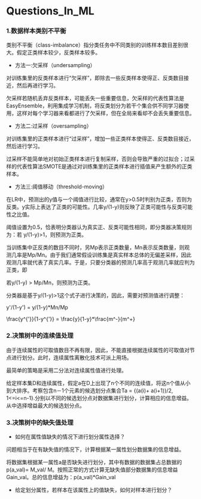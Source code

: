 # Questions_In_ML

### 1.数据样本类别不平衡

类别不平衡（class-imbalance）指分类任务中不同类别的训练样本数目差别很大。假定正类样本较少，反类样本较多。

- 方法一:欠采样（undersampling）

对训练集里的反类样本进行“欠采样”，即除去一些反类样本使得正、反类数目接近，然后再进行学习。

欠采样若随机丢弃反类样本，可能丢失一些重要信息，欠采样的代表性算法是EasyEnsemble，利用集成学习机制，将反类划分为若干个集合供不同学习器使用，这样对每个学习器来看都进行了欠采样，但在全局来看却不会丢失重要信息。

- 方法二:过采样（oversampling）

对训练集里的正类样本进行“过采样”，增加一些正类样本使得正、反类数目接近，然后进行学习。

过采样不能简单地对初始正类样本进行复制采样，否则会导致严重的过拟合；过采样的代表性算法SMOTE是通过对训练集里的正类样本进行插值来产生额外的正类样本。


- 方法三:阈值移动（threshold-moving）

在LR中，预测出的y值与一个阈值进行比较，通常在y>0.5时判别为正类，否则为反类。y实际上表达了正类的可能性。几率y/(1-y)则反映了正类可能性与反类可能性之比值。

阈值设置为0.5，恰表明分类器认为真实正、反类可能性相同，即分类器决策规则为：若 y/(1-y)>1，则预测为正类。

当训练集中正反类的数目不同时，另Mp表示正类数量，Mn表示反类数量，则观测几率是Mp/Mn。由于我们通常假设训练集是真实样本总体的无偏差采样，因此观测几率就代表了真实几率。于是，只要分类器的预测几率高于观测几率就应判为正类，即

若y/(1-y) > Mp/Mn，则预测为正类。

分类器是基于y/(1-y)>1这个式子进行决策的，因此，需要对预测值进行调整：

y'/(1-y') = y/(1-y)*Mn/Mp

\frac{y^{'}}{1-y^{'}} = \frac{y}{1-y}*\frac{m^-}{m^+}


### 2.决策树中的连续值处理

由于连续属性的可取值数目不再有限，因此，不能直接根据连续属性的可取值对节点进行划分。此时，连续属性离散化技术可派上用场。

最简单的策略是采用二分法对连续属性值进行处理。

给定样本集D和连续属性，假定a在D上出现了n个不同的连续值，将这n个值从小到大排序。考察包含n－1个元素的候选划分点集合Ta = {(a(i)+ a(i+1))/2, 1<=i<=n-1}.分别以不同的候选划分点对数据集进行划分，计算相应的信息增益。从中选择增益最大的候选划分点。

### 3.决策树中的缺失值处理
- 如何在属性值缺失的情况下进行划分属性选择？


问题相当于在有缺失值的情况下，计算根据某一属性划分数据集的信息增益。

将数据集根据某一属性a是否缺失进行划分，其中有数据的数据集占总数据的p(a_val)= M_val/ M。按照正常的方式计算无缺失值部分数据集的信息增益Gain_val。总的信息增益为：p(a_val)\*Gain_val

- 给定划分属性，若样本在该属性上的值缺失，如何对样本进行划分？


